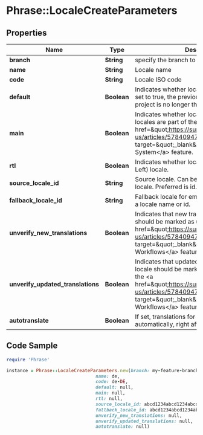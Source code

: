 # Phrase::LocaleCreateParameters

## Properties

Name | Type | Description | Notes
------------ | ------------- | ------------- | -------------
**branch** | **String** | specify the branch to use | [optional] 
**name** | **String** | Locale name | 
**code** | **String** | Locale ISO code | 
**default** | **Boolean** | Indicates whether locale is the default locale. If set to true, the previous default locale the project is no longer the default locale. | [optional] 
**main** | **Boolean** | Indicates whether locale is a main locale. Main locales are part of the &lt;a href&#x3D;\&quot;https://support.phrase.com/hc/en-us/articles/5784094755484\&quot; target&#x3D;\&quot;_blank\&quot;&gt;Verification System&lt;/a&gt; feature. | [optional] 
**rtl** | **Boolean** | Indicates whether locale is a RTL (Right-to-Left) locale. | [optional] 
**source_locale_id** | **String** | Source locale. Can be the name or id of the locale. Preferred is id. | [optional] 
**fallback_locale_id** | **String** | Fallback locale for empty translations. Can be a locale name or id. | [optional] 
**unverify_new_translations** | **Boolean** | Indicates that new translations for this locale should be marked as unverified. Part of the &lt;a href&#x3D;\&quot;https://support.phrase.com/hc/en-us/articles/5784094755484\&quot; target&#x3D;\&quot;_blank\&quot;&gt;Advanced Workflows&lt;/a&gt; feature. | [optional] 
**unverify_updated_translations** | **Boolean** | Indicates that updated translations for this locale should be marked as unverified. Part of the &lt;a href&#x3D;\&quot;https://support.phrase.com/hc/en-us/articles/5784094755484\&quot; target&#x3D;\&quot;_blank\&quot;&gt;Advanced Workflows&lt;/a&gt; feature. | [optional] 
**autotranslate** | **Boolean** | If set, translations for this locale will be fetched automatically, right after creation. | [optional] 

## Code Sample

```ruby
require 'Phrase'

instance = Phrase::LocaleCreateParameters.new(branch: my-feature-branch,
                                 name: de,
                                 code: de-DE,
                                 default: null,
                                 main: null,
                                 rtl: null,
                                 source_locale_id: abcd1234abcd1234abcd1234abcd1234,
                                 fallback_locale_id: abcd1234abcd1234abcd1234abcd1234,
                                 unverify_new_translations: null,
                                 unverify_updated_translations: null,
                                 autotranslate: null)
```


